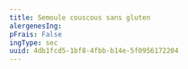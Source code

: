 ```yaml
---
title: Semoule couscous sans gluten
alergenesIng:
pFrais: False
ingType: sec
uuid: 4db1fcd5-1bf8-4fbb-b14e-5f0956172204
---
```

